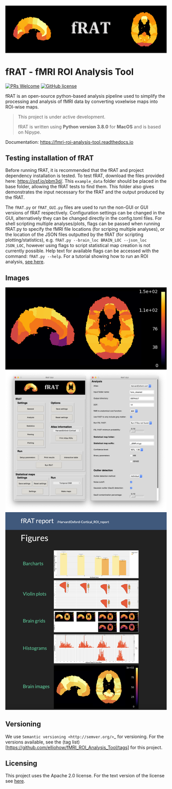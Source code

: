<p>
  <img src="docs/images/fRAT.gif" width=512 class="center">
</p>

# fRAT - fMRI ROI Analysis Tool
[![PRs Welcome](https://img.shields.io/badge/PRs-welcome-brightgreen.svg?style=flat-square)](http://makeapullrequest.com) [![GitHub license](https://img.shields.io/hexpm/l/plug?style=flat-square)](https://github.com/elliohow/fMRI_ROI_Analysis_Tool/blob/master/LICENSE)

fRAT is an open-source python-based analysis pipeline used to simplify the processing and analysis of fMRI data by
converting voxelwise maps into ROI-wise maps.

> This project is under active development.
>
> fRAT is written using **Python version 3.8.0** for **MacOS** and is based on Nipype.

Documentation: https://fmri-roi-analysis-tool.readthedocs.io

## Testing installation of fRAT
Before running fRAT, it is recommended that the fRAT and project dependency installation is tested.
To test fRAT, download the files provided here: https://osf.io/pbm3d/. This `example_data` folder should be placed
in the base folder, allowing the fRAT tests to find them.
This folder also gives demonstrates the input necessary for the fRAT and the output produced by the fRAT.

The `fRAT.py` or `fRAT_GUI.py` files are used to run the non-GUI or GUI versions of fRAT respectively.
Configuration settings can be changed in the GUI, alternatively they can be changed directly in the config.toml files.
For shell scripting multiple analyses/plots, flags can be passed when running fRAT.py to specify the fMRI file locations
(for scriping multiple analyses), or the location of the JSON files outputted by the fRAT (for scripting
plotting/statistics), e.g. `fRAT.py --brain_loc BRAIN_LOC --json_loc JSON_LOC`, however using flags to script
statistical map creation is not currently possible. Help text for available flags can be
accessed with the command: `fRAT.py --help`. For a tutorial showing how to run an ROI analysis, [see here](https://fmri-roi-analysis-tool.readthedocs.io/en/latest/tutorials/Basic-ROI-analysis.html).


## Images
<p>
<img src="docs/images/ROI_example.png" 
  title="A region of interest map created using fRAT, showing the mean temporal Signal-to-Noise for each region. Data is displayed in MNI152 standard space and combines data from multiple subjects." 
width=700 class="center">

<img src="docs/images/GUI.png" title="Example of the fRAT GUI" width=700 class="center">

<img src="docs/images/HTML_report.png" title="Example of a HTML report output by fRAT" width=600 class="center">
</p>

## Versioning
We use `Semantic versioning <http://semver.org/>`_ for versioning. For the versions available, see the
(tag list)[https://github.com/elliohow/fMRI_ROI_Analysis_Tool/tags] for this project.

## Licensing
This project uses the Apache 2.0 license. For the text version of the license see
[here](https://github.com/elliohow/fMRI_ROI_Analysis_Tool/blob/master/LICENSE).

